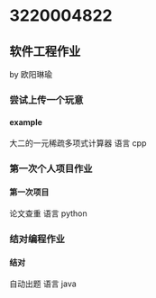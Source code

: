 # 3220004822
## 软件工程作业
by 欧阳琳瑜
 
### 尝试上传一个玩意
#### example
大二的一元稀疏多项式计算器
语言 cpp

### 第一次个人项目作业
#### 第一次项目
论文查重
语言 python

### 结对编程作业
#### 结对
自动出题
语言 java
